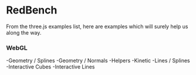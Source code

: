# RedBench

From the three.js examples list, here are examples which will surely help us along the way.


### WebGL

-Geometry / Splines
-Geometry / Normals
-Helpers
-Kinetic
-Lines / Splines
-Interactive Cubes
-Interactive Lines
